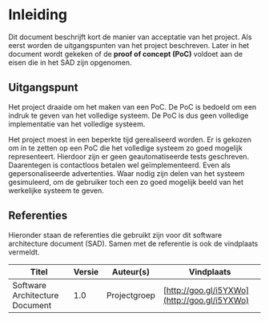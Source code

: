 # Inleiding
Dit document beschrijft kort de manier van acceptatie van het project. Als eerst worden de
uitgangspunten van het project beschreven. Later in het document wordt gekeken of de __proof of concept (PoC)__
voldoet aan de eisen die in het SAD zijn opgenomen. 

## Uitgangspunt
Het project draaide om het maken van een PoC. De PoC is bedoeld om een indruk te geven van
het volledige systeem. De PoC is dus geen volledige implementatie van het volledige systeem.

Het project moest in een beperkte tijd gerealiseerd worden. Er is gekozen om іn te zetten op een
PoC die het volledige systeem zo goed mogelijk representeert. Hierdoor zijn er geen
geautomatiseerde tests geschreven. Daarentegen is contactloos betalen wel geïmplementeerd. Even als
gepersonaliseerde advertenties. Waar nodig zijn delen van het systeem gesimuleerd, om de gebruiker
toch een zo goed mogelijk beeld van het werkelijke systeem te geven. 

## Referenties

Hieronder staan de referenties die gebruikt zijn voor dit software architecture document (SAD). Samen met de referentie is ook de
vindplaats vermeldt.

| Titel                          | Versie | Auteur(s)    | Vindplaats                                   |
|--------------------------------|--------|--------------|----------------------------------------------|
| Software Architecture Document | 1.0    | Projectgroep | [http://goo.gl/i5YXWo](http://goo.gl/i5YXWo) |

